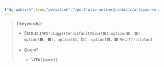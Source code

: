 ```yaml
---
{"dg-publish":true,"permalink":"/portfolio-online/produtos/artigos-em-revistas-especializadas/","tags":["💼/🔍"],"created":"2024-02-14T12:36:20.433-03:00","updated":"2024-02-05T10:50:50.125-03:00"}
---
```



>[!keywords]-
> - Status: `INPUT[suggester(defaultValue(🟥️),option(🟥️, 🟥️), option(🟧️, 🟧️), option(🟨️, 🟨️), option(🟩️, 🎆 Meta!)):status]`
> 
> - Quem? 
> 	- `VIEW[{quem}]`
